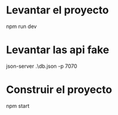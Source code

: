 # Levantar el proyecto
  npm run dev
# Levantar las api fake
  json-server .\db.json -p 7070
# Construir el proyecto
  npm start
